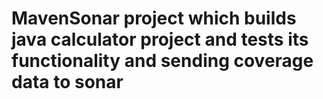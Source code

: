 # MavenSonar project which builds java calculator project and tests its functionality and sending coverage data to sonar
